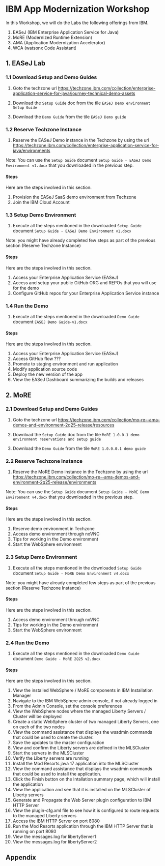 # IBM App Modernization Workshop

In this Workshop, we will do the Labs the following offerings from IBM.

1. EASeJ (IBM Enterprise Application Service for Java)
2. MoRE (Modernized Runtime Extension)
3. AMA  (Application Modernization Accelerator)
4. WCA (watsonx Code Assistant)

## 1. EASeJ Lab

### 1.1 Download Setup and Demo Guides

1. Goto the techzone url https://techzone.ibm.com/collection/enterprise-application-service-for-java/journey-technical-demo-assets

2. Download the `Setup Guide` doc from the tile `EASeJ Demo environment Setup Guide`

3. Download the `Demo Guide` from the tile `EASeJ Demo guide`

### 1.2 Reserve Techzone Instance

1. Reserve the EASeJ Demo instance in the Techzone by using the url https://techzone.ibm.com/collection/enterprise-application-service-for-java/environments

Note: You can use the `Setup Guide` document `Setup Guide - EASeJ Demo Environment v1.docx` that you downloaded in the previous step.

#### Steps

Here are the steps involved in this section.

1. Provision the EASeJ SaaS demo environment from Techzone
2. Join the IBM Cloud Account


### 1.3 Setup Demo Environment

1. Execute all the steps mentioned in the downloaded `Setup Guide` document `Setup Guide - EASeJ Demo Environment v1.docx`

Note: you might have already completed few steps as part of the previous section (Reserve Techzone Instance)

#### Steps

Here are the steps involved in this section.

1. Access your Enterprise Application Service (EASeJ)
2. Access and setup your public GitHub ORG and REPOs that you will use for the demo
3. Configure GitHub repos for your Enterprise Application Service instance

### 1.4 Run the Demo

1. Execute all the steps mentioned in the downloaded `Demo Guide` document `EASEJ Demo Guide-v1.docx`

#### Steps

Here are the steps involved in this section.

1. Access your Enterprise Application Service (EASeJ)
2. Access GitHub flow ???
3. Promote to staging environment and run application
4. Modify application source code
5. Deploy the new version of the app
6. View the EASeJ Dashboard summarizing the builds and releases 

## 2. MoRE

### 2.1 Download Setup and Demo Guides

1. Goto the techzone url https://techzone.ibm.com/collection/mo-re--ama-demos-and-environment-2q25-release/resources

2. Download the `Setup Guide` doc from the tile `MoRE 1.0.0.1 demo environment reservations and setup guide`

3. Download the `Demo Guide` from the tile `MoRE 1.0.0.0.1 demo guide`

### 2.2 Reserve Techzone Instance

1. Reserve the MoRE Demo instance in the Techzone by using the url https://techzone.ibm.com/collection/mo-re--ama-demos-and-environment-2q25-release/environments

Note: You can use the `Setup Guide` document `Setup Guide - MoRE Demo Environment v4.docx` that you downloaded in the previous step.

#### Steps

Here are the steps involved in this section.

1. Reserve demo environment in Techzone
2. Access demo environment through noVNC
3. Tips for working in the Demo environment
4. Start the WebSphere environment 

### 2.3 Setup Demo Environment

1. Execute all the steps mentioned in the downloaded `Setup Guide` document `Setup Guide - MoRE Demo Environment v4.docx`

Note: you might have already completed few steps as part of the previous section (Reserve Techzone Instance)

#### Steps

Here are the steps involved in this section.

1. Access demo environment through noVNC
2. Tips for working in the Demo environment
3. Start the WebSphere environment 

### 2.4 Run the Demo

1. Execute all the steps mentioned in the downloaded `Demo Guide` document `Demo Guide - MoRE 2Q25 v2.docx`

#### Steps

Here are the steps involved in this section.

1. View the installed WebSphere / MoRE components in IBM Installation Manager
2. Navigate to the IBM WebSphere admin console, if not already logged in
3. From the Admin Console, set the console preferences 
4. View the WebSphere nodes where the managed Liberty Servers / Cluster will be deployed
5. Create a static WebSphere cluster of two managed Liberty Servers, one on each of the two nodes
6. View the command assistance that displays the wsadmin commands that could be used to create the cluster.  
7. Save the updates to the master configuration
8. View and confirm the Liberty servers are defined in the MLSCluster
9. Start the servers in the MLSCluster
10. Verify the Liberty servers are running
11.	Install the Mod Resorts java 17 application into the MLSCluster
12. View the command assistance that displays the wsadmin commands that could be used to install the application.
13.	Click the Finish button on the Intallation summary page, which will install the application
14.	View the application and see that it is installed on the MLSCluster of Liberty servers
15.	Generate and Propagate the Web Server plugin configuration to IBM HTTP Server
16.	View the plugin-cfg.xml file to see how it is configured to route requests to the managed Liberty servers
17.	Access the IBM HTTP Server on port 8080
18.	Run the Mod Resorts application through the IBM HTTP Server that is running on port 8080
19.	View the messages.log for libertyServer1
20.	View the messages.log for libertyServer2

## Appendix



